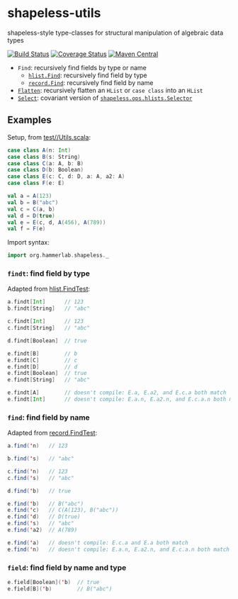 # shapeless-utils
shapeless-style type-classes for structural manipulation of algebraic data types

[![Build Status](https://travis-ci.org/hammerlab/shapeless-utils.svg?branch=master)](https://travis-ci.org/hammerlab/shapeless-utils)
[![Coverage Status](https://coveralls.io/repos/github/hammerlab/shapeless-utils/badge.svg?branch=master)](https://coveralls.io/github/hammerlab/shapeless-utils?branch=master)
[![Maven Central](https://img.shields.io/maven-central/v/org.hammerlab/shapeless-utils_2.11.svg?maxAge=600)](http://search.maven.org/#search%7Cga%7C1%7Corg.hammerlab%20shapeless-utils)

- `Find`: recursively find fields by type or name
  - [`hlist.Find`](src/main/scala/org/hammerlab/shapeless/hlist/Find.scala): recursively find field by type
  - [`record.Find`](src/main/scala/org/hammerlab/shapeless/record/Find.scala): recursively find field by name
- [`Flatten`](src/main/scala/org/hammerlab/shapeless/hlist/Flatten.scala): recursively flatten an `HList` or `case class` into an `HList`
- [`Select`](src/main/scala/org/hammerlab/shapeless/hlist/Select.scala): covariant version of [`shapeless.ops.hlists.Selector`](https://github.com/milessabin/shapeless/blob/shapeless-2.3.2/core/src/main/scala/shapeless/ops/hlists.scala#L842-L865)

## Examples

Setup, from [test//Utils.scala](src/test/scala/org/hammerlab/shapeless/Utils.scala):

```scala
case class A(n: Int)
case class B(s: String)
case class C(a: A, b: B)
case class D(b: Boolean)
case class E(c: C, d: D, a: A, a2: A)
case class F(e: E)

val a = A(123)
val b = B("abc")
val c = C(a, b)
val d = D(true)
val e = E(c, d, A(456), A(789))
val f = F(e)
```

Import syntax:

```scala
import org.hammerlab.shapeless._
```

### `findt`: find field by type

Adapted from [hlist.FindTest](src/test/scala/org/hammerlab/shapeless/hlist/FindTest.scala):

```scala
a.findt[Int]      // 123
b.findt[String]   // "abc"

c.findt[Int]      // 123
c.findt[String]   // "abc"

d.findt[Boolean]  // true

e.findt[B]        // b
e.findt[C]        // c
e.findt[D]        // d
e.findt[Boolean]  // true
e.findt[String]   // "abc"

e.findt[A]        // doesn't compile: E.a, E.a2, and E.c.a both match
e.findt[Int]      // doesn't compile: E.a.n, E.a2.n, and E.c.a.n both match
```

### `find`: find field by name

Adapted from [record.FindTest](src/test/scala/org/hammerlab/shapeless/record/FindTest.scala):

```scala
a.find('n)   // 123

b.find('s)   // "abc"

c.find('n)   // 123
c.find('s)   // "abc"

d.find('b)   // true

e.find('b)   // B("abc")
e.find('c)   // C(A(123), B("abc"))
e.find('d)   // D(true)
e.find('s)   // "abc"
e.find('a2)  // A(789)

e.find('a)   // doesn't compile: E.c.a and E.a both match
e.find('n)   // doesn't compile: E.a.n, E.a2.n, and E.c.a.n both match
```

### `field`: find field by name and type

```scala
e.field[Boolean]('b)  // true
e.field[B]('b)        // B("abc")
```

